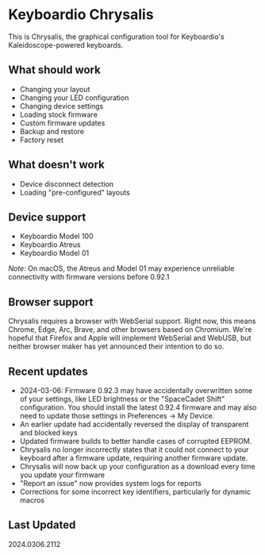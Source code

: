 # Keyboardio Chrysalis

This is Chrysalis, the graphical configuration tool for Keyboardio's Kaleidoscope-powered keyboards.


## What should work

- Changing your layout
- Changing your LED configuration
- Changing device settings
- Loading stock firmware
- Custom firmware updates
- Backup and restore
- Factory reset

## What doesn't work

- Device disconnect detection
- Loading "pre-configured" layouts

## Device support

- Keyboardio Model 100
- Keyboardio Atreus
- Keyboardio Model 01

_Note:_ On macOS, the Atreus and Model 01 may experience unreliable connectivity with firmware versions before 0.92.1

## Browser support

Chrysalis requires a browser with WebSerial support. Right now, this means Chrome, Edge, Arc, Brave, and other browsers based on Chromium. We're hopeful that Firefox and Apple will implement WebSerial and WebUSB, but neither browser maker has yet announced their intention to do so.

## Recent updates
- 2024-03-06: Firmware 0.92.3 may have accidentally overwritten some of your settings, like LED brightness or the
  "SpaceCadet Shift" configuration. You should install the latest 0.92.4 firmware and may also need to update those
  settings in Preferences -> My Device.
- An earlier update had accidentally reversed the display of transparent and blocked keys
- Updated firmware builds to better handle cases of corrupted EEPROM.
- Chrysalis no longer incorrectly states that it could not connect to your keyboard after a firmware update, requiring
  another firmware update.
- Chrysalis will now back up your configuration as a download every time you update your firmware
- "Report an issue" now provides system logs for reports
- Corrections for some incorrect key identifiers, particularly for dynamic macros

## Last Updated
2024.0306.2112
